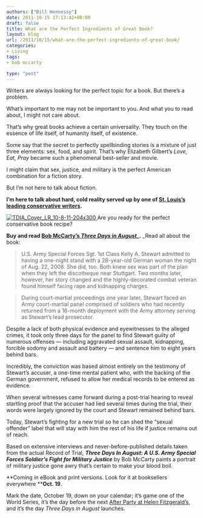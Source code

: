 ```yaml
---
authors: ["Bill Hennessy"]
date: 2011-10-15 17:13:42+00:00
draft: false
title: What are the Perfect Ingredients of Great Book?
layout: blog
url: /2011/10/15/what-are-the-perfect-ingredients-of-great-book/
categories:
- Living
tags:
- bob mccarty

type: "post"
---
```


Writers are always looking for the perfect topic for a book. But there’s a problem.

What’s important to me may not be important to you. And what you to read about, I might not care about. 

That’s why great books achieve a certain universality. They touch on the essence of life itself, of humanity itself, of existence. 

Some say that the secret to perfectly spellbinding stories is a mixture of just three elements: sex, food, and spirit. That’s why Elizabeth Gilbert’s _Love, Eat, Pray_ became such a phenomenal best-seller and movie.

I might claim that sex, justice, and military is the perfect American combination for a fiction story.

But I’m not here to talk about fiction.

**I’m here to talk about hard, cold reality served up by one of **[**St. Louis’s leading conservative writers**](https://bobmccarty.com)**.** 

[![TDIA_Cover_LR_10-8-11-204x300](https://hennessysview.com/wp-content/uploads/2011/10/TDIA_Cover_LR_10-8-11-204x300.jpg)
](https://threedaysinaugust.com/)Are you ready for the perfect conservative book recipe? 

**Buy and read **[**Bob McCarty’s _Three Days in August_**](https://threedaysinaugust.com/)_**.** _Read all about the book:



> U.S. Army Special Forces Sgt. 1st Class Kelly A. Stewart admitted to having a one-night stand with a 28-year-old German woman the night of Aug. 22, 2008. She did, too. Both knew sex was part of the plan when they left the discotheque near Stuttgart. Two months later, however, her story changed and the highly-decorated combat veteran found himself facing rape and kidnapping charges.





> During court-martial proceedings one year later, Stewart faced an Army court-martial panel comprised of soldiers who had recently returned from a 16-month deployment with the Army attorney serving as Stewart’s lead prosecutor. 

Despite a lack of both physical evidence and eyewitnesses to the alleged crimes, it took only three days for the panel to find Stewart guilty of numerous offenses — including aggravated sexual assault, kidnapping, forcible sodomy and assault and battery — and sentence him to eight years behind bars. 

Incredibly, the conviction was based almost entirely on the testimony of Stewart’s accuser, a one-time mental patient who, with the backing of the German government, refused to allow her medical records to be entered as evidence. 

When several witnesses came forward during a post-trial hearing to reveal startling proof that the accuser had lied several times during the trial, their words were largely ignored by the court and Stewart remained behind bars. 

Today, Stewart’s fighting for a new trial so he can shed the “sexual offender” label that will stay with him the rest of his life if justice remains out of reach. 

Based on extensive interviews and never-before-published details taken from the actual Record of Trial, _**Three Days In August: A U.S. Army Special Forces Soldier’s Fight for Military Justice**_ by Bob McCarty paints a portrait of military justice gone awry that’s certain to make your blood boil. 

**Coming in eBook and print versions. Look for it at booksellers everywhere ****Oct. 19**.
> 
> 







Mark the date, October 19, down on your calendar; it’s game one of the World Series, it’s the day before the next [After Party at Helen Fitzgerald’s](https://stlouisteaparty.com/category/the-after-party/), and it’s the day _Three Days in August_ launches.
